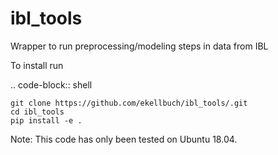 # ibl_tools

Wrapper to run preprocessing/modeling steps in data from IBL

To install run

.. code-block:: shell

    git clone https://github.com/ekellbuch/ibl_tools/.git
    cd ibl_tools
    pip install -e .
    
Note: This code has only been tested on Ubuntu 18.04.
